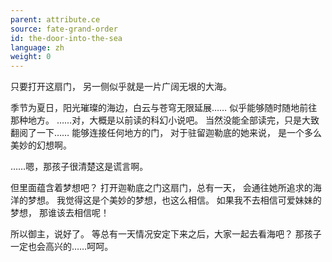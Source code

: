 ```yaml
---
parent: attribute.ce
source: fate-grand-order
id: the-door-into-the-sea
language: zh
weight: 0
---
```


只要打开这扇门，
另一侧似乎就是一片广阔无垠的大海。

季节为夏日，阳光璀璨的海边，白云与苍穹无限延展……
似乎能够随时随地前往那种地方。
……对，大概是以前读的科幻小说吧。
当然没能全部读完，只是大致翻阅了一下……
能够连接任何地方的门，
对于驻留迦勒底的她来说，
是一个多么美妙的幻想啊。

……嗯，那孩子很清楚这是谎言啊。

但里面蕴含着梦想吧？
打开迦勒底之门这扇门，总有一天，
会通往她所追求的海洋的梦想。
我觉得这是个美妙的梦想，也这么相信。
如果我不去相信可爱妹妹的梦想，
那谁该去相信呢！

所以御主，说好了。
等总有一天情况安定下来之后，大家一起去看海吧？
那孩子一定也会高兴的……呵呵。

